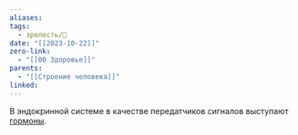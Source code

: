 ```yaml
---
aliases: 
tags:
  - зрелость/🌱
date: "[[2023-10-22]]"
zero-link:
  - "[[00 Здоровье]]"
parents:
  - "[[Строение человека]]"
linked:
---
```

В эндокринной системе в качестве передатчиков сигналов выступают [гормоны](Гормоны.md).